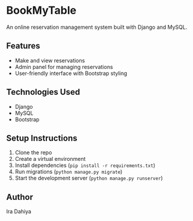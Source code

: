 # BookMyTable

An online reservation management system built with Django and MySQL.

## Features

- Make and view reservations
- Admin panel for managing reservations
- User-friendly interface with Bootstrap styling

## Technologies Used

- Django
- MySQL
- Bootstrap

## Setup Instructions

1. Clone the repo
2. Create a virtual environment
3. Install dependencies (`pip install -r requirements.txt`)
4. Run migrations (`python manage.py migrate`)
5. Start the development server (`python manage.py runserver`)

## Author

Ira Dahiya
